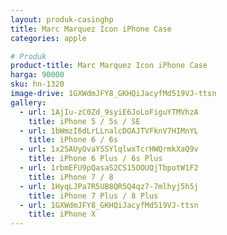```yaml
---
layout: produk-casinghp
title: Marc Marquez Icon iPhone Case
categories: apple

# Produk
product-title: Marc Marquez Icon iPhone Case
harga: 90000
sku: hn-1320
image-drive: 1GXWdmJFY8_GKHQiJacyfMd519VJ-ttsn
gallery:
  - url: 1AjIu-zC0Zd_9syiE6JoLoFiguYTMVhzA
    title: iPhone 5 / 5s / SE
  - url: 1bWmzI6dLrLLnalcDOAJTVFknV7HIMnYL
    title: iPhone 6 / 6s
  - url: 1x2SAUyOvaYSSYlqlwxTcrHWQrmkXaQ9v
    title: iPhone 6 Plus / 6s Plus
  - url: 1rbmEFU9pQasaS2CS15OOUQjTbpotW1F2
    title: iPhone 7 / 8
  - url: 1HyqLJPa7R5UB8QR5Q4qz7-7mlhyj5h5j
    title: iPhone 7 Plus / 8 Plus
  - url: 1GXWdmJFY8_GKHQiJacyfMd519VJ-ttsn
    title: iPhone X
---
```

